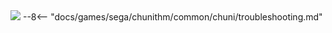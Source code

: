 <img class="header-logo" src="/img/sega/chunithm/paradiselost/logo.webp">
--8<-- "docs/games/sega/chunithm/common/chuni/troubleshooting.md"